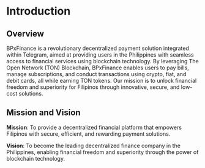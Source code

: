 # Introduction

## Overview

BPxFinance is a revolutionary decentralized payment solution integrated within Telegram, aimed at providing users in the Philippines with seamless access to financial services using blockchain technology. By leveraging The Open Network (TON) Blockchain, BPxFinance enables users to pay bills, manage subscriptions, and conduct transactions using crypto, fiat, and debit cards, all while earning TON tokens. Our mission is to unlock financial freedom and superiority for Filipinos through innovative, secure, and low-cost solutions.

## Mission and Vision

**Mission**: To provide a decentralized financial platform that empowers Filipinos with secure, efficient, and rewarding payment solutions.

**Vision**: To become the leading decentralized finance company in the Philippines, enabling financial freedom and superiority through the power of blockchain technology.
